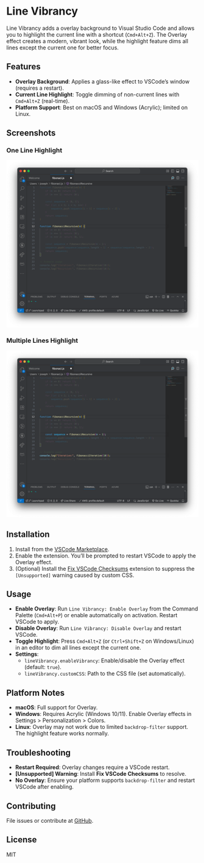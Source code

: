 # Line Vibrancy

Line Vibrancy adds a overlay background to Visual Studio Code and allows you to highlight the current line with a shortcut (`Cmd+Alt+Z`). The Overlay effect creates a modern, vibrant look, while the highlight feature dims all lines except the current one for better focus.

## Features

- **Overlay Background**: Applies a glass-like effect to VSCode’s window (requires a restart).
- **Current Line Highlight**: Toggle dimming of non-current lines with `Cmd+Alt+Z` (real-time).
- **Platform Support**: Best on macOS and Windows (Acrylic); limited on Linux.

## Screenshots

### One Line Highlight
![One Line Highlight](images/one.png)

### Multiple Lines Highlight
![Multiple Lines Highlight](images/multi.png)

## Installation

1. Install from the [VSCode Marketplace](https://marketplace.visualstudio.com/items?itemName=tiennsloit.line-vibrancy).
2. Enable the extension. You’ll be prompted to restart VSCode to apply the Overlay effect.
3. (Optional) Install the [Fix VSCode Checksums](https://marketplace.visualstudio.com/items?itemName=lehni.vscode-fix-checksums) extension to suppress the `[Unsupported]` warning caused by custom CSS.

## Usage

- **Enable Overlay**: Run `Line Vibrancy: Enable Overlay` from the Command Palette (`Cmd+Alt+P`) or enable automatically on activation. Restart VSCode to apply.
- **Disable Overlay**: Run `Line Vibrancy: Disable Overlay` and restart VSCode.
- **Toggle Highlight**: Press `Cmd+Alt+Z` (or `Ctrl+Shift+Z` on Windows/Linux) in an editor to dim all lines except the current one.
- **Settings**:
  - `lineVibrancy.enableVibrancy`: Enable/disable the Overlay effect (default: `true`).
  - `lineVibrancy.customCSS`: Path to the CSS file (set automatically).

## Platform Notes

- **macOS**: Full support for Overlay.
- **Windows**: Requires Acrylic (Windows 10/11). Enable Overlay effects in Settings > Personalization > Colors.
- **Linux**: Overlay may not work due to limited `backdrop-filter` support. The highlight feature works normally.

## Troubleshooting

- **Restart Required**: Overlay changes require a VSCode restart.
- **[Unsupported] Warning**: Install **Fix VSCode Checksums** to resolve.
- **No Overlay**: Ensure your platform supports `backdrop-filter` and restart VSCode after enabling.

## Contributing
File issues or contribute at [GitHub](https://github.com/tiennsloit/line-vibrancy-highlight).

## License
MIT